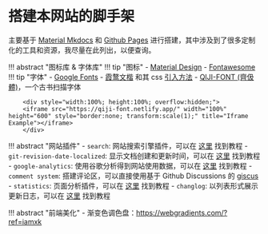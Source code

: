 # 搭建本网站的脚手架

主要基于 [Material Mkdocs](https://squidfunk.github.io/mkdocs-material/) 和 [Github Pages](https://pages.github.com/) 进行搭建，其中涉及到了很多定制化的工具和资源，我尽量在此列出，以便查询。

!!! abstract "图标库 & 字体库"
    !!! tip "图标"
        - [Material Design](https://pictogrammers.com/library/mdi/)
        - [Fontawesome](https://fontawesome.com/search?m=free)
    !!! tip "字体"
        - [Google Fonts](https://fonts.google.com/)
        - [霞鹜文楷](https://github.com/lxgw/LxgwWenKai) 和其 css [引入方法](https://github.com/chawyehsu/lxgw-wenkai-webfont)
        - [QIJI-FONT (齊伋體)](https://qiji-font.netlify.app/)，一个古书扫描字体

        <div style="width:100%; height:100%; overflow:hidden;">
        <iframe src="https://qiji-font.netlify.app/" width="100%" height="600" style="border:none; transform:scale(1);" title="Iframe Example"></iframe>
        </div>


!!! abstract "网站插件"
    - `search`: 网站搜索引擎插件，可以在 [这里](https://squidfunk.github.io/mkdocs-material/setup/setting-up-site-search/) 找到教程
    - `git-revision-date-localized`: 显示文档创建和更新时间，可以在 [这里](https://squidfunk.github.io/mkdocs-material/setup/adding-a-git-repository/?h=date#document-dates) 找到教程
    - `google-analytics`: 使用谷歌分析得到网站使用数据，可以在 [这里](https://squidfunk.github.io/mkdocs-material/setup/setting-up-site-analytics/) 找到教程
    - `comment system`: 搭建评论区，可以直接使用基于 Github Discussions 的 [giscus](https://giscus.app/)
    - `statistics`: 页面分析插件，可以在 [这里](https://github.com/TonyCrane/mkdocs-statistics-plugin) 找到教程
    - `changlog`: 以列表形式展示更新日志，可以在 [这里](https://github.com/TonyCrane/mkdocs-changelog-plugin) 找到教程

!!! abstract "前端美化"
    - 渐变色调色盘：https://webgradients.com/?ref=iamxk